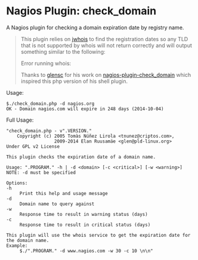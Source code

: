Nagios Plugin: check_domain
============================

A Nagios plugin for checking a domain expiration date by registry name.  


> This plugin relies on [jwhois](https://github.com/jodrell/jwhois) to find the registration 
> dates so any TLD that is not supported by whois will not return correctly and will output
> something similar to the following:
> 
> 	Error running whois:
> 
> Thanks to [glensc](https://github.com/glensc) for his work on [nagios-plugin-check_domain](https://github.com/glensc/nagios-plugin-check_domain) 
> which inspired this php version of his shell plugin.


Usage:

	$./check_domain.php -d nagios.org
	OK - Domain nagios.com will expire in 248 days (2014-10-04)


Full Usage:

	"check_domain.php - v".VERSION."
        Copyright (c) 2005 Tomàs Núñez Lirola <tnunez@criptos.com>, 
                      2009-2014 Elan Ruusamäe <glen@pld-linux.org>
	Under GPL v2 License

	This plugin checks the expiration date of a domain name.

	Usage: ".PROGRAM." -h | -d <domain> [-c <critical>] [-w <warning>]
	NOTE: -d must be specified

	Options:
	-h
	     Print this help and usage message
	-d
	     Domain name to query against
	-w
	     Response time to result in warning status (days)
	-c
	     Response time to result in critical status (days)

	This plugin will use the whois service to get the expiration date for the domain name.
	Example:
	     $./".PROGRAM." -d www.nagios.com -w 30 -c 10 \n\n"
